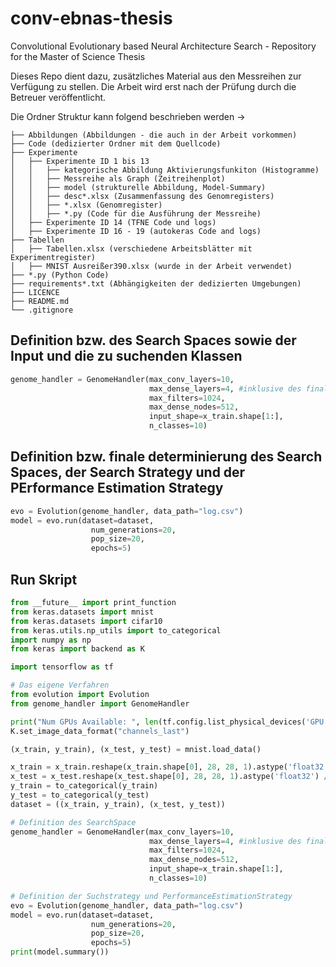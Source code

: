 # conv-ebnas-thesis
Convolutional Evolutionary based Neural Architecture Search - Repository for the Master of Science Thesis

Dieses Repo dient dazu, zusätzliches Material aus den Messreihen zur Verfügung zu stellen. Die Arbeit wird erst nach der Prüfung durch die Betreuer veröffentlicht.


Die Ordner Struktur kann folgend beschrieben werden ->
```
├── Abbildungen (Abbildungen - die auch in der Arbeit vorkommen)
├── Code (dedizierter Ordner mit dem Quellcode)
├── Experimente 
│   ├── Experimente ID 1 bis 13
│   │   ├── kategorische Abbildung Aktivierungsfunkiton (Histogramme)
│   │   ├── Messreihe als Graph (Zeitreihenplot)
│   │   ├── model (strukturelle Abbildung, Model-Summary)
│   │   ├── desc*.xlsx (Zusammenfassung des Genomregisters)
│   │   ├── *.xlsx (Genomregister)
│   │   ├── *.py (Code für die Ausführung der Messreihe)
│   ├── Experimente ID 14 (TFNE Code und logs)
│   ├── Experimente ID 16 - 19 (autokeras Code and logs)
├── Tabellen
│   ├── Tabellen.xlsx (verschiedene Arbeitsblätter mit Experimentregister)
│   ├── MNIST Ausreißer390.xlsx (wurde in der Arbeit verwendet)
├── *.py (Python Code)
├── requirements*.txt (Abhängigkeiten der dedizierten Umgebungen)
├── LICENCE
├── README.md
└── .gitignore
```


## Definition bzw. des Search Spaces sowie der Input und die zu suchenden Klassen
```python GenomeHandler (Search Space)
genome_handler = GenomeHandler(max_conv_layers=10, 
                               max_dense_layers=4, #inklusive des finalen DenseLayer
                               max_filters=1024,
                               max_dense_nodes=512,
                               input_shape=x_train.shape[1:],
                               n_classes=10)
```

## Definition bzw. finale determinierung des Search Spaces, der Search Strategy und der PErformance Estimation Strategy
```python Evolution (determine Search Strategy and Performance Estimation)
evo = Evolution(genome_handler, data_path="log.csv")
model = evo.run(dataset=dataset,
                  num_generations=20,
                  pop_size=20,
                  epochs=5)
```

## Run Skript
```python Complete Code with Import
from __future__ import print_function
from keras.datasets import mnist
from keras.datasets import cifar10
from keras.utils.np_utils import to_categorical
import numpy as np
from keras import backend as K

import tensorflow as tf

# Das eigene Verfahren
from evolution import Evolution
from genome_handler import GenomeHandler

print("Num GPUs Available: ", len(tf.config.list_physical_devices('GPU')))
K.set_image_data_format("channels_last")

(x_train, y_train), (x_test, y_test) = mnist.load_data()

x_train = x_train.reshape(x_train.shape[0], 28, 28, 1).astype('float32') / 255
x_test = x_test.reshape(x_test.shape[0], 28, 28, 1).astype('float32') / 255
y_train = to_categorical(y_train)
y_test = to_categorical(y_test)
dataset = ((x_train, y_train), (x_test, y_test))

# Definition des SearchSpace
genome_handler = GenomeHandler(max_conv_layers=10, 
                               max_dense_layers=4, #inklusive des finalen DenseLayer
                               max_filters=1024,
                               max_dense_nodes=512,
                               input_shape=x_train.shape[1:],
                               n_classes=10)

# Definition der Suchstrategy und PerformanceEstimationStrategy 
evo = Evolution(genome_handler, data_path="log.csv")
model = evo.run(dataset=dataset,
                  num_generations=20,
                  pop_size=20,
                  epochs=5)
print(model.summary())
```



